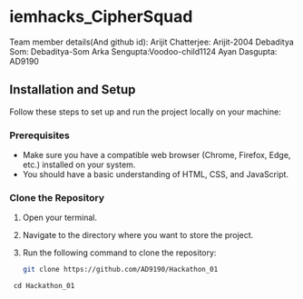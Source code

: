 # iemhacks_CipherSquad

Team member details(And github id):
Arijit Chatterjee: Arijit-2004
Debaditya Som: Debaditya-Som
Arka Sengupta:Voodoo-child1124
Ayan Dasgupta: AD9190


## Installation and Setup

Follow these steps to set up and run the project locally on your machine:

### Prerequisites

- Make sure you have a compatible web browser (Chrome, Firefox, Edge, etc.) installed on your system.
- You should have a basic understanding of HTML, CSS, and JavaScript.

### Clone the Repository

1. Open your terminal.
2. Navigate to the directory where you want to store the project.
3. Run the following command to clone the repository:

   ```bash
   git clone https://github.com/AD9190/Hackathon_01

  ```Navigate to the project directory:
   cd Hackathon_01

